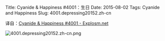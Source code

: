 Title: Cyanide & Happiness #4001：生日
Date: 2015-08-02
Tags: Cyanide and Happiness
Slug: 4001.depressing20152.zh-cn

译自：[Cyanide & Happiness #4001 - Explosm.net](http://explosm.net/comics/4001/)


![4001.depressing20152.zh-cn.png](/static/images/comics/4001.depressing20152.zh-cn.png)